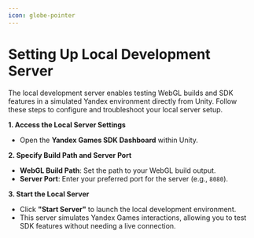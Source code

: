 ```yaml
---
icon: globe-pointer
---
```


# Setting Up Local Development Server

The local development server enables testing WebGL builds and SDK features in a simulated Yandex environment directly from Unity. Follow these steps to configure and troubleshoot your local server setup.

**1. Access the Local Server Settings**

* Open the **Yandex Games SDK Dashboard** within Unity.

**2. Specify Build Path and Server Port**

* **WebGL Build Path**: Set the path to your WebGL build output.
* **Server Port**: Enter your preferred port for the server (e.g., `8080`).

**3. Start the Local Server**

* Click **"Start Server"** to launch the local development environment.
* This server simulates Yandex Games interactions, allowing you to test SDK features without needing a live connection.
